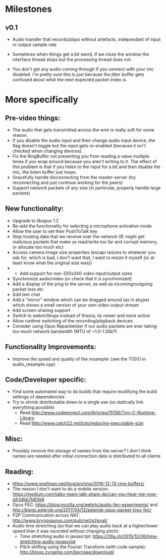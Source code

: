 # Milestones
## v0.1
* Audio transfer that records/plays without artefacts, independant of input or output sample rate

* Sometimes when things get a bit weird, if we close the window the interface thread stops but the processing thread does not.
* You don't get any audio coming through if you connect with your mic disabled. I'm pretty sure this is just because the jitter buffer gets confused about what the next expected packet index is.

# More specifically
## Pre-video things:
* The audio that gets transmitted across the wire is really soft for some reason.
* If you disable the audio input and then change audio input device, the flag doesn't toggle but the input gets re-enabled (because it isn't checked when changing devices).
* Fix the RingBuffer not preventing you from reading a value multiple times if you wrap around because you aren't writing to it. The effect of this problem is that if you listen to the input for a bit and then disable the mic, the listen buffer just loops.
* Gracefully handle disconnecting from the master-server (try reconnecting and just continue working for the peers)
* Support network packets of any size (in particular, properly handle large packets)

## New functionality:
* Upgrade to libopus 1.2
* Re-add the functionality for selecting a microphone activation mode
* Allow the user to set their PushToTalk key
* Stop trusting data that we receive over the network (IE might get malicious packets that make us read/write too far and corrupt memory, or allocate too much etc)
* Access camera image size properties (escapi resizes to whatever you ask for, which is bad, I don't want that, I want to resize it myself (or at least know what the original size was))
*   - Add support for non-320x240 video input/output sizes
* Synchronize audio/video (or check that it is synchronized)
* Add a display of the ping to the server, as well as incoming/outgoing packet loss etc
* Add text chat
* Add a "mirror" window which can be dragged around (as in skype) which shows a small version of your own video output stream
* Add screen-sharing support
* Switch to webm/libvpx instead of theora, its newer and more active
* Allow runtime switching of the recording/playback devices.
* Consider using Opus Repacketizer if our audio packets are ever taking too much network bandwidth (MTU of ~1.0-1.5kb?)

## Functionality Improvements:
* Improve the speed and quality of the resampler (see the TODO in audio_resample.cpp)

## Code/Developer specific:
* Find some automated way to do builds that require modifying the build settings of dependencies
* Try to shrink distributable down to a single exe (so statically link everything possible)
    * Read http://www.codeproject.com/Articles/15156/Tiny-C-Runtime-Library
    * Read http://www.catch22.net/tuts/reducing-executable-size

## Misc:
* Possibly remove the storage of names from the server? I don't think names are needed after initial connection data is distributed to all clients

## Reading:
* https://www.snellman.net/blog/archive/2016-12-13-ring-buffers/
* The reason I don't want to do a mobile version: https://medium.com/talko-team-talk-share-do/can-you-hear-me-now-d43dbb7b83e8
* Opus FEC: https://blog.mozilla.org/webrtc/audio-fec-experiments/ and http://blogs.asterisk.org/2017/04/12/asterisk-opus-packet-loss-fec/
* P2P Communication across NAT: http://www.brynosaurus.com/pub/net/p2pnat/
* Audio time stretching (so that we can play audio back at a higher/lower speed than it was recorded without changing pitch):
    * Time stretching audio in javascript: https://29a.ch/2015/12/06/time-stretching-audio-javascript
    * Pitch shifting using the Fourier Transform (with code sample): http://blogs.zynaptiq.com/bernsee/download/
